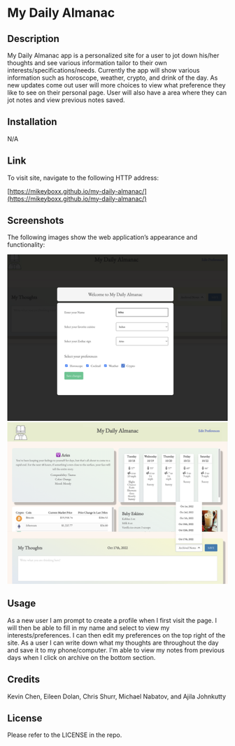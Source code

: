 # My Daily Almanac

## Description

My Daily Almanac app is a personalized site for a user to jot down his/her thoughts and see various information tailor to their own interests/specifications/needs. Currently the app will show various information such as horoscope, weather, crypto, and drink of the day. As new updates come out user will more choices to view what preference they like to see on their personal page. User will also have a area where they can jot notes and view previous notes saved.

## Installation

N/A

## Link
To visit site, navigate to the following HTTP address:

[https://mikeyboxx.github.io/my-daily-almanac/](https://mikeyboxx.github.io/my-daily-almanac/)


## Screenshots
The following images show the web application’s appearance and functionality:

![](assets/images/screenshot1.png)
![](assets/images/screenshot2.png)


## Usage

As a new user I am prompt to create a profile when I first visit the page. I will then be able to fill in my name and select to view my interests/preferences. I can then edit my preferences on the top right of the site.  As a user I can write down what my thoughts are throughout the day and save it to my phone/computer. I'm able to view my notes from previous days when I click on archive on the bottom section. 

## Credits

Kevin Chen, Eileen Dolan, Chris Shurr, Michael Nabatov, and Ajila Johnkutty

## License

Please refer to the LICENSE in the repo.
